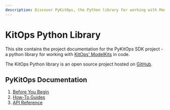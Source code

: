 ```yaml
---
description: Discover PyKitOps, the Python library for working with ModelKits. Integrate KitOps into your Python-based AI workflows.
---
```

# KitOps Python Library

This site contains the project documentation for the PyKitOps SDK project - a python library for working with [KitOps' ModelKits](https://kitops.org) in code.

The KitOps Python library is an open source project hosted on [GitHub](https://github.com/jozu-ai/pykitops/).

## PyKitOps Documentation

1. [Before You Begin](./before-you-begin/)
2. [How-To Guides](./how-to-guides/)
3. [API Reference](./reference/)
